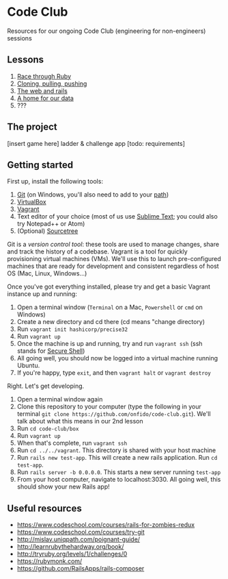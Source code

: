 # Code Club

Resources for our ongoing Code Club (engineering for non-engineers) sessions

## Lessons

1. [Race through Ruby](content/01_ruby.md)
2. [Cloning, pulling, pushing](content/02_version_control.md)
3. [The web and rails](content/03_rails.md)
4. [A home for our data](content/04_persistence.md)
5. ???

## The project

[insert game here] ladder & challenge app [todo: requirements]

## Getting started

First up, install the following tools:

1. [Git](http://git-scm.com/) (on Windows, you'll also need to add to your [path](http://blog.countableset.ch/2012/06/07/adding-git-to-windows-7-path/))
2. [VirtualBox](https://www.virtualbox.org/)
3. [Vagrant](https://www.vagrantup.com/)
4. Text editor of your choice (most of us use [Sublime Text](http://www.sublimetext.com/); you could also try Notepad++ or Atom)
5. (Optional) [Sourcetree](http://www.sourcetreeapp.com/)

Git is a *version control tool*: these tools are used to manage changes, share and track the history of a codebase.  Vagrant is a tool for quickly provisioning virtual machines (VMs).  We'll use this to launch pre-configured machines that are ready for development and consistent regardless of host OS (Mac, Linux, Windows...)

Once you've got everything installed, please try and get a basic Vagrant instance up and running:

  1. Open a terminal window (`Terminal` on a Mac, `Powershell` or `cmd` on Windows)
  2. Create a new directory and cd there (cd means "change directory)
  3. Run `vagrant init hashicorp/precise32`
  4. Run `vagrant up`
  5. Once the machine is up and running, try and run `vagrant ssh` (ssh stands for [Secure Shell](http://en.wikipedia.org/wiki/Secure_Shell))
  6. All going well, you should now be logged into a virtual machine running Ubuntu.
  6. If you're happy, type `exit`, and then `vagrant halt` or `vagrant destroy`

Right. Let's get developing.

  1. Open a terminal window again
  2. Clone this repository to your computer (type the following in your terminal `git clone https://github.com/onfido/code-club.git`).  We'll talk about what this means in our 2nd lesson
  3. Run `cd code-club/box`
  4. Run `vagrant up`
  5. When that's complete, run `vagrant ssh`
  6. Run `cd ../../vagrant`.  This directory is shared with your host machine
  7. Run `rails new test-app`.  This will create a new rails application.  Run `cd test-app`.
  8. Run `rails server -b 0.0.0.0`.  This starts a new server running `test-app`
  9. From your host computer, navigate to localhost:3030.  All going well, this should show your new Rails app!

## Useful resources

+ https://www.codeschool.com/courses/rails-for-zombies-redux
+ https://www.codeschool.com/courses/try-git
+ http://mislav.uniqpath.com/poignant-guide/
+ http://learnrubythehardway.org/book/
+ http://tryruby.org/levels/1/challenges/0
+ https://rubymonk.com/
+ https://github.com/RailsApps/rails-composer
